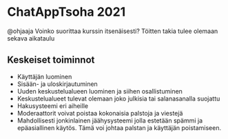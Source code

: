 # ChatAppTsoha 2021

@ohjaaja
Voinko suorittaa kurssin itsenäisesti? Töitten takia tulee olemaan sekava aikataulu

## Keskeiset toiminnot

* Käyttäjän luominen
* Sisään- ja uloskirjautuminen
* Uuden keskustelualueen luominen ja siihen osallistuminen 
* Keskustelualueet tulevat olemaan joko julkisia tai salanasanalla suojattu
* Hakusysteemi eri aiheille
* Moderaattorit voivat poistaa kokonaisia palstoja ja viestejä
* Mahdollisesti jonkinlainen jäähysysteemi jolla estetään spämmi ja epäasiallinen käytös. Tämä voi johtaa palstan ja käyttäjän poistamiseen.
 
